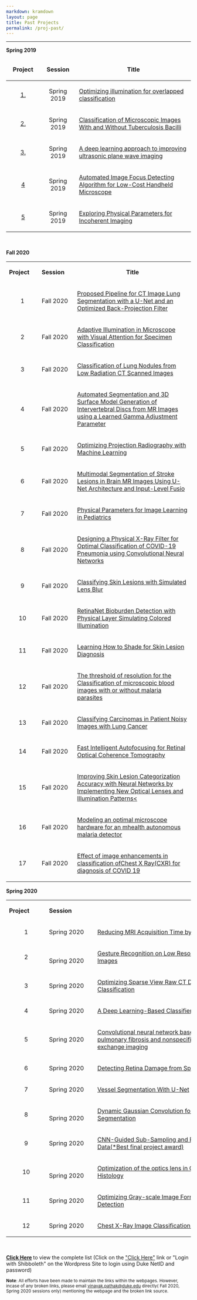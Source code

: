 ```yaml
---
markdown: kramdown
layout: page
title: Past Projects
permalink: /proj-past/
---
```

---

<div>
<p><b><span>Spring 2019</span></b></p>
<table border="0" cellspacing="0" cellpadding="0" width="820">
 <thead>
  <tr>
   <td width="108">
   <p align="center"><b><span>Project </span></b></p>
   </td>
   <td width="114">
   <p align="center"><b><span>Session</span></b></p>
   </td>
   <td width="598">
   <p align="center"><b><span>Title</span></b></p>
   </td>
  </tr>
 </thead>
 <tbody><tr>
  <td width="108">
  <p align="center"><span><a href="https://github.com/deepimaging/deepimaging.github.io/blob/master">1.</a></span></p>
  </td>
  <td width="114">
  <p align="center"><span>Spring 2019</span></p>
  </td>
  <td width="598">
  <p><span><a href="https://github.com/deepimaging/deepimaging.github.io/blob/master/past_projects/Spring_2019/01_Amey/project_template.html"><span>Optimizing illumination for overlapped
  classification</span></a></span></p>
  </td>
 </tr>
 <tr>
  <td width="108">
  <p align="center"><span><a href="https://github.com/deepimaging/deepimaging.github.io/blob/master">2.</a></span></p>
  </td>
  <td width="114">
  <p align="center"><span>Spring 2019</span></p>
  </td>
  <td width="598">
  <p><span><a href="https://github.com/deepimaging/deepimaging.github.io/blob/master/past_projects/Spring_2019/02_BME590_final_project_Zhen+Huisi/project_template.html"><span>Classification of Microscopic Images <span>With</span> and Without Tuberculosis Bacilli</span></a></span></p>
  </td>
 </tr>
 <tr>
  <td width="108">
  <p align="center"><span><a href="https://github.com/deepimaging/deepimaging.github.io/blob/master">3.</a></span></p>
  </td>
  <td width="114">
  <p align="center"><span>Spring 2019</span></p>
  </td>
  <td width="598">
  <p><span><a href="https://github.com/deepimaging/deepimaging.github.io/blob/master/past_projects/Spring_2019/04_james_long/project_template.html"><span>A deep learning approach to improving ultrasonic
  plane wave imaging</span></a></span></p>
  </td>
 </tr>
 <tr>
  <td width="108">
  <p align="center"><span><a href="https://github.com/deepimaging/deepimaging.github.io/blob/master">4</a></span></p>
  </td>
  <td width="114">
  <p align="center"><span>Spring 2019</span></p>
  </td>
  <td width="598">
  <p><span><a href="https://github.com/deepimaging/deepimaging.github.io/blob/master/past_projects/Spring_2019/05_ChelalesDeutch/project_template.html"><span>Automated Image Focus Detecting Algorithm for
  Low-Cost Handheld Microscope</span></a></span></p>
  </td>
 </tr>
 <tr>
  <td width="108">
  <p align="center"><span><a href="https://github.com/deepimaging/deepimaging.github.io/blob/master">5</a></span></p>
  </td>
  <td width="114">
  <p align="center"><span>Spring 2019</span></p>
  </td>
  <td width="598">
  <p><span><a href="https://github.com/deepimaging/deepimaging.github.io/blob/master/past_projects/Spring_2019/06_Davis/project_template.html"><span>Exploring Physical Parameters for Incoherent
  Imaging</span></a></span></p>
  </td>
 </tr>
</tbody></table>
<p><b><span>&nbsp;</span></b></p>
<p><b><span>Fall 2020</span></b></p>
<table border="0" cellspacing="0" cellpadding="0" width="789">
 <tbody><tr>
  <td width="99">
  <p><b><span>Project</span></b></p>
  </td>
  <td width="108">
  <p><b><span>Session</span></b></p>
  </td>
  <td width="582">
  <p align="center"><b><span>Title</span></b></p>
  </td>
 </tr>
 <tr>
  <td width="99">
  <p align="center"><span>1</span></p>
  </td>
  <td width="108">
  <p><span>Fall 2020</span></p>
  </td>
  <td width="582">
  <p><span><a href="https://deepimaging.github.io/past_projects/Fall_2020/Fall_2020/Allphin_Alex/website_paper_permission_Alex/website_and_paper_AlexAllphin/project_website.html" rel="nofollow"><span>Proposed Pipeline for CT Image Lung Segmentation
  with a U-Net and an Optimized Back-Projection Filter</span></a></span></p>
  </td>
 </tr>
 <tr>
  <td width="99">
  <p align="center"><span>2</span></p>
  </td>
  <td width="108">
  <p><span>Fall 2020</span></p>
  </td>
  <td width="582">
  <p><span><a href="https://deepimaging.github.io/past_projects/Fall_2020/Fall_2020/Bathla_Ravi/rb369_bme548_final_project/rb369_website_template/project_template.html" rel="nofollow"><span>Adaptive Illumination in Microscope with Visual
  Attention for Specimen Classification</span></a></span></p>
  </td>
 </tr>
 <tr>
  <td width="99">
  <p align="center"><span>3</span></p>
  </td>
  <td width="108">
  <p><span>Fall 2020</span></p>
  </td>
  <td width="582">
  <p><span><a href="https://deepimaging.github.io/past_projects/Fall_2020/Fall_2020/Chang_Hansol/mlif/Website/website.html" rel="nofollow"><span>Classification of Lung Nodules from Low Radiation
  CT Scanned Images</span></a></span></p>
  </td>
 </tr>
 <tr>
  <td width="99">
  <p align="center"><span>4</span></p>
  </td>
  <td width="108">
  <p><span>Fall 2020</span></p>
  </td>
  <td width="582">
  <p><span><a href="https://deepimaging.github.io/past_projects/Fall_2020/Fall_2020/Coppock_James/Final_Drafts/final_website/final_website.html" rel="nofollow"><span>Automated Segmentation and 3D Surface Model
  Generation of Intervertebral Discs from MR Images using a Learned Gamma Adjustment
  Parameter</span></a></span></p>
  </td>
 </tr>
 <tr>
  <td width="99">
  <p align="center"><span>5</span></p>
  </td>
  <td width="108">
  <p><span>Fall 2020</span></p>
  </td>
  <td width="582">
  <p><span><a href="https://deepimaging.github.io/past_projects/Fall_2020/Fall_2020/Duncan_Canyon/CanyonDuncanFinalBME548/website_template/project_template.html" rel="nofollow"><span>Optimizing Projection Radiography with Machine
  Learning</span></a></span></p>
  </td>
 </tr>
 <tr>
  <td width="99">
  <p align="center"><span>6</span></p>
  </td>
  <td width="108">
  <p><span>Fall 2020</span></p>
  </td>
  <td width="582">
  <p><span><a href="https://deepimaging.github.io/past_projects/Fall_2020/Fall_2020/Ekem_Lillian/BME_548_Final_Project/EkemGonzalezMoon.html" rel="nofollow"><span>Multimodal Segmentation of Stroke Lesions in Brain
  MR Images Using U-Net Architecture and Input-Level <span>Fusio</span></span></a></span></p>
  </td>
 </tr>
 <tr>
  <td width="99">
  <p align="center"><span>7</span></p>
  </td>
  <td width="108">
  <p><span>Fall 2020</span></p>
  </td>
  <td width="582">
  <p><span><a href="https://deepimaging.github.io/past_projects/Fall_2020/Fall_2020/Gutierrez_Sebi/Paper_website_form/project_template_sg481.html" rel="nofollow"><span>Physical Parameters for Image Learning in
  Pediatrics</span></a></span></p>
  </td>
 </tr>
 <tr>
  <td width="99">
  <p align="center"><span>8</span></p>
  </td>
  <td width="108">
  <p><span>Fall 2020</span></p>
  </td>
  <td width="582">
  <p><span><a href="https://deepimaging.github.io/past_projects/Fall_2020/Fall_2020/Hutmacher_Mitchell/final_proj/website_template/project_template.html" rel="nofollow"><span>Designing a Physical X-Ray Filter for Optimal
  Classification of COVID-19 Pneumonia using Convolutional Neural Networks</span></a></span></p>
  </td>
 </tr>
 <tr>
  <td width="99">
  <p align="center"><span>9</span></p>
  </td>
  <td width="108">
  <p><span>Fall 2020</span></p>
  </td>
  <td width="582">
  <p><span><a href="https://deepimaging.github.io/past_projects/Fall_2020/Fall_2020/Le_Christina,%20Li%20Allison/Allison-Christina-Final-Project-Submission%20(1)/website_template/project_template.html" rel="nofollow"><span>Classifying Skin Lesions with Simulated Lens Blur</span></a></span></p>
  </td>
 </tr>
 <tr>
  <td width="99">
  <p align="center"><span>10</span></p>
  </td>
  <td width="108">
  <p><span>Fall 2020</span></p>
  </td>
  <td width="582">
  <p><span><a href="https://deepimaging.github.io/past_projects/Fall_2020/Fall_2020/Lin_Jiacheng/BME548L_Final%20Project_Jiacheng%20Lin_Final_Project_Submission_Materials/BME548L_Final%20Project_Jiacheng%20Lin_Website/bme548l_final_project_jiacheng_lin.html" rel="nofollow"><span><span>RetinaNet</span></span><span> Bioburden Detection with Physical Layer Simulating
  Colored Illumination</span></a></span></p>
  </td>
 </tr>
 <tr>
  <td width="99">
  <p align="center"><span>11</span></p>
  </td>
  <td width="108">
  <p><span>Fall 2020</span></p>
  </td>
  <td width="582">
  <p><span><a href="https://deepimaging.github.io/past_projects/Fall_2020/Fall_2020/Liu_Aaron/project/website_template/project_template.html" rel="nofollow"><span>Learning How to Shade for Skin Lesion Diagnosis</span></a></span></p>
  </td>
 </tr>
 <tr>
  <td width="99">
  <p align="center"><span>12</span></p>
  </td>
  <td width="108">
  <p><span>Fall 2020</span></p>
  </td>
  <td width="582">
  <p><span><a href="https://deepimaging.github.io/past_projects/Fall_2020/Fall_2020/Min_Zhouyang/Final_ZM_Completed/WebsiteZM/ZM_Finalwebpage.html" rel="nofollow"><span>The threshold of resolution for the Classification
  of microscopic blood images with or without malaria parasites</span></a></span></p>
  </td>
 </tr>
 <tr>
  <td width="99">
  <p align="center"><span>13</span></p>
  </td>
  <td width="108">
  <p><span>Fall 2020</span></p>
  </td>
  <td width="582">
  <p><span><a href="https://deepimaging.github.io/past_projects/Fall_2020/Fall_2020/Moran_Josue/FinalProjectAllParts/JosueNataren.html" rel="nofollow"><span>Classifying Carcinomas in Patient Noisy Images with
  Lung Cancer</span></a></span></p>
  </td>
 </tr>
 <tr>
  <td width="99">
  <p align="center"><span>14</span></p>
  </td>
  <td width="108">
  <p><span>Fall 2020</span></p>
  </td>
  <td width="582">
  <p><span><a href="https://deepimaging.github.io/past_projects/Fall_2020/Fall_2020/Ortiz_Pablo/IntelligentAutofocusWebsite/IntelligentAutofocus.html" rel="nofollow"><span>Fast Intelligent Autofocusing for Retinal Optical
  Coherence Tomography</span></a></span></p>
  </td>
 </tr>
 <tr>
  <td width="99">
  <p align="center"><span>15</span></p>
  </td>
  <td width="108">
  <p><span>Fall 2020</span></p>
  </td>
  <td width="582">
  <p><span><a href="https://deepimaging.github.io/past_projects/Fall_2020/Fall_2020/Ouazana_Alix/Ouazana_Simmerer_Website/project_template.html" rel="nofollow"><span>Improving Skin Lesion Categorization Accuracy with
  Neural Networks by Implementing New Optical Lenses and Illumination Patterns&lt;</span></a></span></p>
  </td>
 </tr>
 <tr>
  <td width="99">
  <p align="center"><span>16</span></p>
  </td>
  <td width="108">
  <p><span>Fall 2020</span></p>
  </td>
  <td width="582">
  <p><span><a href="https://deepimaging.github.io/past_projects/Fall_2020/Fall_2020/Portella_Julio/JPortellaPaperFinal/website_template/project_template.html" rel="nofollow"><span>Modeling an optimal microscope hardware for an <span>mhealth</span> autonomous malaria detector</span></a></span></p>
  </td>
 </tr>
 <tr>
  <td width="99">
  <p align="center"><span>17</span></p>
  </td>
  <td width="108">
  <p><span>Fall 2020</span></p>
  </td>
  <td width="582">
  <p><span><a href="https://deepimaging.github.io/past_projects/Fall_2020/Fall_2020/Putikam_Sravan/website_and_paper/website/project.html" rel="nofollow"><span>Effect of image enhancements in classification <span>ofChest</span> X <span>Ray(</span>CXR) for diagnosis
  of COVID 19</span></a></span></p>
  </td>
 </tr>
</tbody></table>
<p><b><span>Spring 2020</span></b></p>
<table border="0" cellspacing="0" cellpadding="0" width="783">
 <tbody><tr>
  <td width="93">
  <p><b><span>Project</span></b><span></span></p>
  </td>
  <td width="116">
  <p><b><span>Session</span></b><span></span></p>
  </td>
  <td width="574">
  <p align="center"><b><span>Title</span></b><span></span></p>
  </td>
 </tr>
 <tr>
  <td width="93">
  <p align="center"><span>1</span></p>
  </td>
  <td width="116">
  <p><span>Spring 2020</span></p>
  </td>
  <td width="574">
  <p><span><a href="https://deepimaging.github.io/past_projects/Spring_2020/Fanjie/submit_FanjieKong_MengXia_YuqiTian/our_website_template/project_template.html" rel="nofollow"><span>Reducing MRI Acquisition Time by Convolutional
  Neural Network</span></a></span></p>
  </td>
 </tr>
 <tr>
  <td width="93" nowrap="">
  <p align="center"><span>2</span></p>
  </td>
  <td width="116" nowrap="" valign="bottom">
  <p><span>Spring 2020</span></p>
  </td>
  <td width="574" valign="bottom">
  <p><span><a href="https://deepimaging.github.io/past_projects/Spring_2020/Final_Project_Altaful_Amin/project_template_aa547.html" rel="nofollow"><span>Gesture Recognition on Low Resolution American Sign
  Language (ASL) Images</span></a></span></p>
  </td>
 </tr>
 <tr>
  <td width="93">
  <p align="center"><span>3</span></p>
  </td>
  <td width="116">
  <p><span>Spring 2020</span></p>
  </td>
  <td width="574" valign="bottom">
  <p><span><a href="https://deepimaging.github.io/past_projects/Spring_2020/Final_Project_LongShen_QiuwenWei/ShenLong_QiuwenWei_Final_project_website/project_website.html" rel="nofollow"><span>Optimizing Sparse View Raw CT Data for Intracranial
  Hemorrhage Classification</span></a></span></p>
  </td>
 </tr>
 <tr>
  <td width="93" nowrap="">
  <p align="center"><span>4</span></p>
  </td>
  <td width="116" nowrap="" valign="bottom">
  <p><span>Spring 2020</span></p>
  </td>
  <td width="574" nowrap="" valign="bottom">
  <p><span><a href="https://deepimaging.github.io/past_projects/Spring_2020/Jay_Gupta_Aliza/mosquitonet_submission/website_mosquitonet/MosquitoNet_website.html" rel="nofollow"><span>A Deep Learning-Based Classifier for Mosquito
  Identification</span></a></span></p>
  </td>
 </tr>
 <tr>
  <td width="93">
  <p align="center"><span>5</span></p>
  </td>
  <td width="116">
  <p><span>Spring 2020</span></p>
  </td>
  <td width="574" valign="bottom">
  <p><span><a href="https://deepimaging.github.io/past_projects/Spring_2020/Junlan_Lu/website_template/project_template.html" rel="nofollow"><span>Convolutional neural <span>network
  based</span> image classification for Idiopathic pulmonary fibrosis and
  nonspecific interstitial pneumonia using 129Xe gas exchange imaging</span></a></span></p>
  </td>
 </tr>
 <tr>
  <td width="93" nowrap="">
  <p align="center"><span>6</span></p>
  </td>
  <td width="116" nowrap="" valign="bottom">
  <p><span>Spring 2020</span></p>
  </td>
  <td width="574">
  <p><span><a href="https://sites.google.com/view/retinal-damage-detection/home" rel="nofollow"><span>Detecting Retina Damage from Speckle Noise Polluted
  OCT-Retinal Images</span></a></span></p>
  </td>
 </tr>
 <tr>
  <td width="93">
  <p align="center"><span>7</span></p>
  </td>
  <td width="116">
  <p><span>Spring 2020</span></p>
  </td>
  <td width="574" valign="bottom">
  <p><span><a href="https://deepimaging.github.io/past_projects/Spring_2020/Victoria_Agostino/Website/project_template.html" rel="nofollow"><span>Vessel Segmentation With U-Net</span></a></span></p>
  </td>
 </tr>
 <tr>
  <td width="93" nowrap="">
  <p align="center"><span>8</span></p>
  </td>
  <td width="116" nowrap="" valign="bottom">
  <p><span>Spring 2020</span></p>
  </td>
  <td width="574" valign="bottom">
  <p><span><a href="https://deepimaging.github.io/past_projects/Spring_2020/Z_Yang_X_Peng_Zheng/report+web/web_gaussian/Dynamic%20Gaussian%20Convolution%20for%20Retinal%20Optical%20Coherence%20Tomography%20Segmentation.htm" rel="nofollow"><span>Dynamic Gaussian Convolution for Retinal Optical
  Coherence Tomography Segmentation</span></a></span></p>
  </td>
 </tr>
 <tr>
  <td width="93">
  <p align="center"><span>9</span></p>
  </td>
  <td width="116">
  <p><span>Spring 2020</span></p>
  </td>
  <td width="574" valign="bottom">
  <p><span><a href="https://deepimaging.github.io/past_projects/Spring_2020/daniele/paper&amp;webtemplate/website_template/project_webpage.html" rel="nofollow"><span>CNN-Guided Sub-Sampling and Reconstruction of
  Clinical Brain MR <span>Data(</span>*Best final project award)</span></a></span></p>
  </td>
 </tr>
 <tr>
  <td width="93" nowrap="">
  <p align="center"><span>10</span></p>
  </td>
  <td width="116" nowrap="" valign="bottom">
  <p><span>Spring 2020</span></p>
  </td>
  <td width="574" valign="bottom">
  <p><span><a href="https://deepimaging.github.io/past_projects/Spring_2020/pl171_Po_Kang_Liu_final_project/website_template/pl171_project_website.html" rel="nofollow"><span>Optimization of the optics lens in Classification
  of Colorectal Cancer Histology</span></a></span></p>
  </td>
 </tr>
 <tr>
  <td width="93">
  <p align="center"><span>11</span></p>
  </td>
  <td width="116">
  <p><span>Spring 2020</span></p>
  </td>
  <td width="574" valign="bottom">
  <p><span><a href="https://deepimaging.github.io/past_projects/Spring_2020/yl642_cs557_sl597_BME590L/website_template/project_template.html" rel="nofollow"><span>Optimizing Gray-scale Image Formation Parameters in
  CNN Skin <span>Caner</span> Detection</span></a></span></p>
  </td>
 </tr>
 <tr>
  <td width="93" nowrap="">
  <p align="center"><span>12</span></p>
  </td>
  <td width="116" nowrap="" valign="bottom">
  <p><span>Spring 2020</span></p>
  </td>
  <td width="574" valign="bottom">
  <p><span><a href="https://deepimaging.github.io/past_projects/Spring_2020/zl194/zl194/website/zl194_website.html" rel="nofollow"><span>Chest X-Ray Image Classification and Deconvolution</span></a></span></p>
  </td>
 </tr>
</tbody></table>
<p><span>&nbsp;</span></p>
</div>

<b> <a href="https://sites.duke.edu/deepimagingpastprojects/">Click Here</a> </b>to view the complete list (Click on the <a href = "https://sites.duke.edu/deepimagingpastprojects/wp-login.php?redirect_to=https%3A%2F%2Fsites.duke.edu%2Fdeepimagingpastprojects%2F&reauth=1&action=shibboleth">"Click Here"</a> link or "Login with Shibboleth" on the Wordpress Site  to login using Duke NetID and password) 

<p></p>
<sub> <b>Note</b>: All efforts have been made to maintain the links within the webpages. However, incase of any broken links, please email <a href="mailto:vinayak.pathak@duke.edu">vinayak.pathak@duke.edu</a> directly( Fall 2020, Spring 2020 sessions only) mentioning the webpage and the broken link source.</sub>

